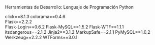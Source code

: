 Herramientas de Desarrollo:
Lenguaje de Programación Python

click==8.1.3
colorama==0.4.6   
Flask==2.2.2      
Flask-Login==0.6.2
Flask-MySQL==1.5.2
Flask-WTF==1.1.1
itsdangerous==2.1.2
Jinja2==3.1.2
MarkupSafe==2.1.1
PyMySQL==1.0.2
Werkzeug==2.2.2
WTForms==3.0.1
